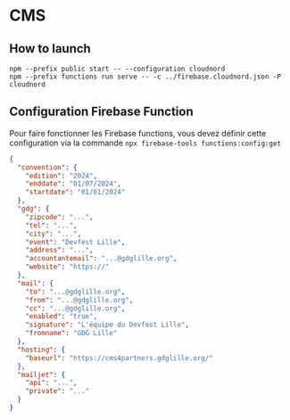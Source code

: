 # CMS

## How to launch

```shell
npm --prefix public start -- --configuration cloudnord
npm --prefix functions run serve -- -c ../firebase.cloudnord.json -P cloudnord
```

## Configuration Firebase Function

Pour faire fonctionner les Firebase functions, vous devez définir cette configuration via la commande `npx firebase-tools functions:config:get`

```json
{
  "convention": {
    "edition": "2024",
    "enddate": "01/07/2024",
    "startdate": "01/01/2024"
  },
  "gdg": {
    "zipcode": "...",
    "tel": "...",
    "city": "...",
    "event": "Devfest Lille",
    "address": "...",
    "accountantemail": "...@gdglille.org",
    "website": "https://"
  },
  "mail": {
    "to": "...@gdglille.org",
    "from": "...@gdglille.org",
    "cc": "...@gdglille.org",
    "enabled": "true",
    "signature": "L'équipe du Devfest Lille",
    "fromname": "GDG Lille"
  },
  "hosting": {
    "baseurl": "https://cms4partners.gdglille.org/"
  },
  "mailjet": {
    "api": "...",
    "private": "..."
  }
}
```
